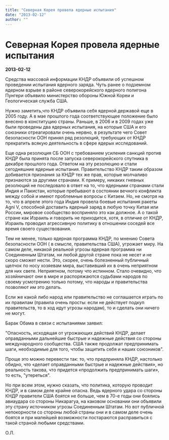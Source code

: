 ```yaml
---
title: "Северная Корея провела ядерные испытания"
date: "2013-02-12"
author: ""
---
```


# Северная Корея провела ядерные испытания

**2013-02-12** 

Средства массовой информации КНДР объявили об успешном проведении испытания ядерного заряда. Чуть ранее о подземном ядерном взрыве в районе северокорейского ядерного полигона Пунгери объявило министерство обороны Южной Кореи и Геологическая служба США.

Нужно заметить,что КНДР объявила себя ядерной державой еще в 2005 году. А в мае прошлого года соответствующее положение было внесено в конституцию страны. Раньше, в  2006 и в 2009 годах уже были проведены два ядерных испытания, на которые США и его союзники отреагировали очень нервно, в результате чего Совет безопасности ООН принял ряд резолюций, требующих от КНДР прекратить всякую деятельность в сфере ядерых исследований.

Еще одна резолюция СБ ООН с требованием усиления санкций против КНДР была принята после запуска северокорейского спутника в декабре прошлого года. Ответом на эту резолюцию и стали сегодняшние ядерные испытания. Правительство КНДР таким образом добивается признания за КНДР тех же прав, которые молчаливо признаются за другими странами. К примеру, никаких гневных резолюций не последовало в ответ на то, что ядерными странами стали Индия и Пакистан, которые пребывают в состоянии вечного конфликта между собой и имеют проблемные вопросы с Китаем. Но, не смотря на то, что в апреле этого года Индия провела боевые испытания ракеты Agni V, способной доставить ядерный заряд в любую точку Китая или России, мировое сообщество восприняло это как должное. А о такой стране как Израиль и говорить не приходится, хотя, в отличие от КНДР, Израиль проводил агрессивную политику в отношении соседей все время своего существования.

Тем не менее, только ядерная программа КНДР, по мнению Совета безопасности ООН ( в смысле, правительства США), угрожает миру. На самом деле, никакой реальной угрозы ядерная программа ни Соединенным Штатам, ни любой другой стране пока не несет и не скоро сможет нести. Это, скорее, очень болезненный публичный щелчок по носу хозяевам мира, выставивший их в очень неприятном для них свете. Неприятном, потому что истинном. Стало очевидно, что хозяйничают они в мире и распоряжаются судьбами народов по своему усмотрению только потому, что народы и правительства позволяют им это делать.

Если же какой либо народ или правительство не соглашается играть по их правилам (правила очень просты: если не действует подкуп правительств, то в ход идут угрозы народам), то и сделать они ничего не могут.

Барак Обама в связи с испытаниями заявил:

"Опасность, исходящая от угрожающих действий КНДР, делает оправданными дальнейшие быстрые и надежные действия со стороны международного сообщества. США также продолжат предпринимать шаги, необходимые для того, чтобы защитить себя и наших союзников".

Проще это можно перевести так: то, что предприняла КНДР, настолько обидно, что «делает оправданными быстрые и надежные действия», но реальность такова, что придется «продолжить предпринимать шаги», то есть, "утереться".

Но при всем этом, нужно сказать, что политика, которую проводит КНДР, и в самом деле крайне опасна. Ведь ядерного удара со стороны КНДР правители США боятся не больше, чем в 70-е годы они боялись авиаудара со стороны Никарагуа, на каковом основании они объявили эту страну источником угрозы Соединенным Штатам. Но вот публичной непокорности со стороны любой страны они и в самом деле очень боятся и при малейшей возможности постараются расправиться с такой страной любыми средствами.

О.Л.